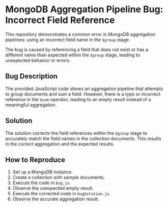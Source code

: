 # MongoDB Aggregation Pipeline Bug: Incorrect Field Reference

This repository demonstrates a common error in MongoDB aggregation pipelines: using an incorrect field name in the `$group` stage.

The bug is caused by referencing a field that does not exist or has a different name than expected within the `$group` stage, leading to unexpected behavior or errors.

## Bug Description
The provided JavaScript code shows an aggregation pipeline that attempts to group documents and sum a field. However, there is a typo or incorrect reference in the `$sum` operator, leading to an empty result instead of a meaningful aggregation.

## Solution
The solution corrects the field references within the `$group` stage to accurately match the field names in the collection documents. This results in the correct aggregation and the expected results.

## How to Reproduce

1. Set up a MongoDB instance.
2. Create a collection with sample documents.
3. Execute the code in `bug.js`.
4. Observe the unexpected empty result.
5. Execute the corrected code in `bugSolution.js`.
6. Observe the accurate aggregation result.